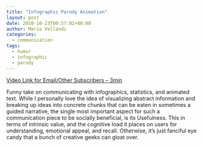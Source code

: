 ```yaml
---
title: "Infographic Parody Animation"
layout: post
date: 2010-10-23T00:57:02+00:00
author: Mario Vellandi
categories:
  - communication
tags:
  - humor
  - infographic
  - parody
---
```

[Video Link for Email/Other Subscribers &#8211; 3min](http://www.vimeo.com/15869378)

Funny take on communicating with infographics, statistics, and animated text. While I personally love the idea of visualizing abstract information and breaking up ideas into concrete chunks that can be eaten in sometimes a guided narrative, the single most important aspect for such a communication piece to be socially beneficial, is its Usefulness. This in terms of intrinsic value, and the cognitive load it places on users for understanding, emotional appeal, and recall. Otherwise, it&#8217;s just fanciful eye candy that a bunch of creative geeks can gloat over.

